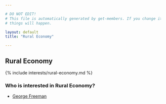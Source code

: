 ```yaml
---

# DO NOT EDIT!
# This file is automatically generated by get-members. If you change it, bad
# things will happen.

layout: default
title: "Rural Economy"

---
```


## Rural Economy

{% include interests/rural-economy.md %}

### Who is interested in Rural Economy?


* [George Freeman](/members/george-freeman.html)

